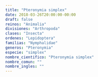 ```yaml
---
title: "Pteronymia simplex"
date: 2018-03-26T20:00:00-00:00
draft: false
reinos: "Animalia"
divisiones: "Arthropoda"
clases: "Insecta"
ordenes: "Lepidoptera"
familias: "Nymphalidae"
generos: "Pteronymia"
especie: "simplex"
nombre_cientifico: "Pteronymia simplex"
nombre_comun: ""
nombre_ingles: ""
---
```

